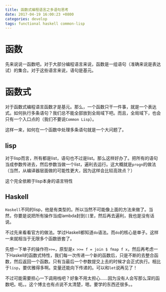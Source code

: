 ```yaml
---
title: 函数式编程语言之多语句思考
date: 2017-04-19 16:00:23 +0800
categories: develop
tags: functional haskell common-lisp
---
```


# 函数
先来说说一函数吧。对于大部分编程语言来说，函数是一组语句（准确来说是表达试）的集合。对于这些语言来说，语句是基元。

# 函数式
对于函数式编程语言函数才是基元。那么，一个函数只干一件事，就是一个表达式。如何执行多条语句？我们总不能全部放到全局域下吧。而且，全局域下，也会只有一个入口点的（我们不要说`Common Lisp`）。

这样一来，如何在一个函数中处理多条语句就是一个大问题了。

## lisp
对于lisp而言，所有都是list，语句也不过是list。那么这样好办了。把所有的语句当成参数传进去，然后参数当做一个list，遍利去运行。这大概就是`progn`的做法（当然，从编译器层面做的可能性更大，因为这样会比较高效点？）

这个完全依赖于lisp本身的语言特性

## Haskell
`Haskell`不同的lisp，他是有类型的。所以当然不可能像上面的方法来做了。当然，你要是说把所有操作当成lambda封到`[]`里，然后再去遍利，我也是没有话说。

不过先来看看官方的做法。学过Haskell都知道`do`语法。而`do`的核心是单子。这样一来就相当于无限多个函数嵌套了。

先想一下单子的操作符`>>=`，原型是`x >>= f = join $ fmap f x`，然后再考虑一下Haskell的函数式特性，我们每一次传递一个新的函数后，只是不断的去整合函数，然后返回一个函数。只有当最后一个参数提交上去的时候才会正式执行。相比于`lisp`，要优雅得多啊。变量还能向下传递的。可以和`let`说再见了！

不过可能需要担心一下调用栈吧？好象不用太担心……因为没有人会写那么深的函数吧。呃。。这个博主也有点说不太清楚，嗯。要学的东西还很多。。


